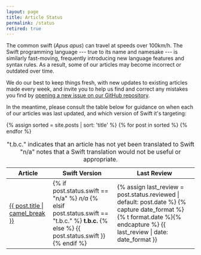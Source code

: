 ```yaml
---
layout: page
title: Article Status
permalink: /status
retired: true
---
```


The common swift (_Apus apus_) can travel at speeds over 100km/h.
The Swift programming language ---
true to its name and namesake ---
is similarly fast-moving,
frequently introducing new language features and syntax rules.
As a result,
some of our articles may become incorrect or outdated over time.

We do our best to keep things fresh,
with new updates to existing articles made every week,
and invite you to help us find and correct any mistakes you find by
[opening a new issue on our GitHub repository](https://github.com/NSHipster/articles/issues/new).

In the meantime,
please consult the table below
for guidance on when each of our articles was last updated,
and which version of Swift it's targeting:

<table id="status">
    <caption>
        "t.b.c." indicates that an article has not yet been translated to Swift<br/>
        "n/a" notes that a Swift translation would not be useful or appropriate.
    </caption>
    <thead>
        <tr>
            <th>Article</th>
            <th>Swift Version</th>
            <th>Last Review</th>
        </tr>
    </thead>
    <tbody>
        {% assign sorted = site.posts | sort: 'title' %}
        {% for post in sorted %}
            <tr>
                <td><a href="{{ post.url }}">{{ post.title | camel_break }}</a></td>
                <td class="version">
                    {% if post.status.swift == "n/a" %}
                        <em>n/a</em>
                    {% elsif post.status.swift == "t.b.c." %}
                        <strong>t.b.c.</strong>
                    {% else %}
                        {{ post.status.swift }}
                    {% endif %}
                </td>
                <td>
                    {% assign last_review = post.status.reviewed | default: post.date %}
                    {% capture date_format %}{% t format.date %}{% endcapture %}
                    {{ last_review | date: date_format }}
                </td>
            </tr>
        {% endfor %}
    </tbody>
</table>
